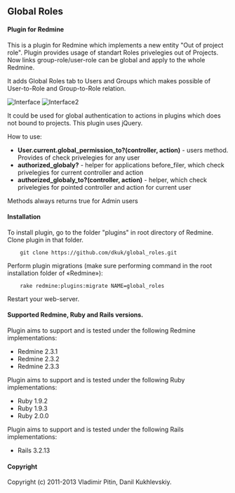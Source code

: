 ## Global Roles

#### Plugin for Redmine

This is a plugin for Redmine which implements a new entity "Out of project role".
Plugin provides usage of standart Roles privelegies out of Projects.
Now links group-role/user-role can be global and apply to the whole Redmine.

It adds Global Roles tab to Users and Groups which makes possible of User-to-Role and Group-to-Role relation.

![Interface](https://github.com/dkuk/global_roles/raw/master/screenshots/interface.png "Interface")
![Interface2](https://github.com/dkuk/global_roles/raw/master/screenshots/interface2.png "Interface2")

It could be used for global authentication to actions in plugins which does not bound to projects.
This plugin uses jQuery.

How to use:
 * __User.current.global_permission_to?(controller, action)__ - users method. Provides of check privelegies for any user
 * __authorized_globaly?__ - helper for applications before_filer, which check privelegies for current controller and action
 * __authorized_globaly_to?(controller, action)__ - helper, which check privelegies for pointed controller and action for current user

Methods always returns true for Admin users

#### Installation
To install plugin, go to the folder "plugins" in root directory of Redmine.
Clone plugin in that folder.

		git clone https://github.com/dkuk/global_roles.git

Perform plugin migrations (make sure performing command in the root installation folder of «Redmine»):

		rake redmine:plugins:migrate NAME=global_roles

Restart your web-server.

#### Supported Redmine, Ruby and Rails versions.

Plugin aims to support and is tested under the following Redmine implementations:
* Redmine 2.3.1
* Redmine 2.3.2
* Redmine 2.3.3

Plugin aims to support and is tested under the following Ruby implementations:
* Ruby 1.9.2
* Ruby 1.9.3
* Ruby 2.0.0

Plugin aims to support and is tested under the following Rails implementations:
* Rails 3.2.13

#### Copyright
Copyright (c) 2011-2013 Vladimir Pitin, Danil Kukhlevskiy.
